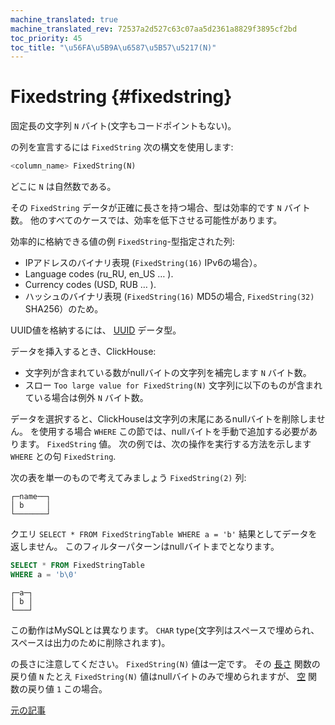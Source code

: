 ```yaml
---
machine_translated: true
machine_translated_rev: 72537a2d527c63c07aa5d2361a8829f3895cf2bd
toc_priority: 45
toc_title: "\u56FA\u5B9A\u6587\u5B57\u5217(N)"
---
```


# Fixedstring {#fixedstring}

固定長の文字列 `N` バイト(文字もコードポイントもない)。

の列を宣言するには `FixedString` 次の構文を使用します:

``` sql
<column_name> FixedString(N)
```

どこに `N` は自然数である。

その `FixedString` データが正確に長さを持つ場合、型は効率的です `N` バイト数。 他のすべてのケースでは、効率を低下させる可能性があります。

効率的に格納できる値の例 `FixedString`-型指定された列:

-   IPアドレスのバイナリ表現 (`FixedString(16)` IPv6の場合）。
-   Language codes (ru\_RU, en\_US … ).
-   Currency codes (USD, RUB … ).
-   ハッシュのバイナリ表現 (`FixedString(16)` MD5の場合, `FixedString(32)` SHA256）のため。

UUID値を格納するには、 [UUID](uuid.md) データ型。

データを挿入するとき、ClickHouse:

-   文字列が含まれている数がnullバイトの文字列を補完します `N` バイト数。
-   スロー `Too large value for FixedString(N)` 文字列に以下のものが含まれている場合は例外 `N` バイト数。

データを選択すると、ClickHouseは文字列の末尾にあるnullバイトを削除しません。 を使用する場合 `WHERE` この節では、nullバイトを手動で追加する必要があります。 `FixedString` 値。 次の例では、次の操作を実行する方法を示します `WHERE` との句 `FixedString`.

次の表を単一のもので考えてみましょう `FixedString(2)` 列:

``` text
┌─name──┐
│ b     │
└───────┘
```

クエリ `SELECT * FROM FixedStringTable WHERE a = 'b'` 結果としてデータを返しません。 このフィルターパターンはnullバイトまでとなります。

``` sql
SELECT * FROM FixedStringTable
WHERE a = 'b\0'
```

``` text
┌─a─┐
│ b │
└───┘
```

この動作はMySQLとは異なります。 `CHAR` type(文字列はスペースで埋められ、スペースは出力のために削除されます)。

の長さに注意してください。 `FixedString(N)` 値は一定です。 その [長さ](../../sql-reference/functions/array-functions.md#array_functions-length) 関数の戻り値 `N` たとえ `FixedString(N)` 値はnullバイトのみで埋められますが、 [空](../../sql-reference/functions/string-functions.md#empty) 関数の戻り値 `1` この場合。

[元の記事](https://clickhouse.tech/docs/en/data_types/fixedstring/) <!--hide-->
